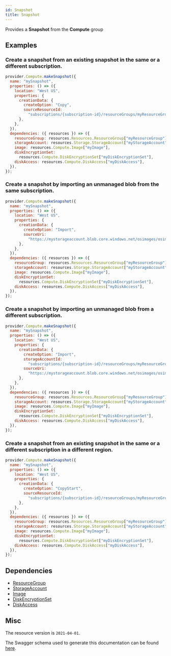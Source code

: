```yaml
---
id: Snapshot
title: Snapshot
---
```

Provides a **Snapshot** from the **Compute** group
## Examples
### Create a snapshot from an existing snapshot in the same or a different subscription.
```js
provider.Compute.makeSnapshot({
  name: "mySnapshot",
  properties: () => ({
    location: "West US",
    properties: {
      creationData: {
        createOption: "Copy",
        sourceResourceId:
          "subscriptions/{subscription-id}/resourceGroups/myResourceGroup/providers/Microsoft.Compute/snapshots/mySnapshot1",
      },
    },
  }),
  dependencies: ({ resources }) => ({
    resourceGroup: resources.Resources.ResourceGroup["myResourceGroup"],
    storageAccount: resources.Storage.StorageAccount["myStorageAccount"],
    image: resources.Compute.Image["myImage"],
    diskEncryptionSet:
      resources.Compute.DiskEncryptionSet["myDiskEncryptionSet"],
    diskAccess: resources.Compute.DiskAccess["myDiskAccess"],
  }),
});

```

### Create a snapshot by importing an unmanaged blob from the same subscription.
```js
provider.Compute.makeSnapshot({
  name: "mySnapshot",
  properties: () => ({
    location: "West US",
    properties: {
      creationData: {
        createOption: "Import",
        sourceUri:
          "https://mystorageaccount.blob.core.windows.net/osimages/osimage.vhd",
      },
    },
  }),
  dependencies: ({ resources }) => ({
    resourceGroup: resources.Resources.ResourceGroup["myResourceGroup"],
    storageAccount: resources.Storage.StorageAccount["myStorageAccount"],
    image: resources.Compute.Image["myImage"],
    diskEncryptionSet:
      resources.Compute.DiskEncryptionSet["myDiskEncryptionSet"],
    diskAccess: resources.Compute.DiskAccess["myDiskAccess"],
  }),
});

```

### Create a snapshot by importing an unmanaged blob from a different subscription.
```js
provider.Compute.makeSnapshot({
  name: "mySnapshot",
  properties: () => ({
    location: "West US",
    properties: {
      creationData: {
        createOption: "Import",
        storageAccountId:
          "subscriptions/{subscription-id}/resourceGroups/myResourceGroup/providers/Microsoft.Storage/storageAccounts/myStorageAccount",
        sourceUri:
          "https://mystorageaccount.blob.core.windows.net/osimages/osimage.vhd",
      },
    },
  }),
  dependencies: ({ resources }) => ({
    resourceGroup: resources.Resources.ResourceGroup["myResourceGroup"],
    storageAccount: resources.Storage.StorageAccount["myStorageAccount"],
    image: resources.Compute.Image["myImage"],
    diskEncryptionSet:
      resources.Compute.DiskEncryptionSet["myDiskEncryptionSet"],
    diskAccess: resources.Compute.DiskAccess["myDiskAccess"],
  }),
});

```

### Create a snapshot from an existing snapshot in the same or a different subscription in a different region.
```js
provider.Compute.makeSnapshot({
  name: "mySnapshot",
  properties: () => ({
    location: "West US",
    properties: {
      creationData: {
        createOption: "CopyStart",
        sourceResourceId:
          "subscriptions/{subscription-id}/resourceGroups/myResourceGroup/providers/Microsoft.Compute/snapshots/mySnapshot1",
      },
    },
  }),
  dependencies: ({ resources }) => ({
    resourceGroup: resources.Resources.ResourceGroup["myResourceGroup"],
    storageAccount: resources.Storage.StorageAccount["myStorageAccount"],
    image: resources.Compute.Image["myImage"],
    diskEncryptionSet:
      resources.Compute.DiskEncryptionSet["myDiskEncryptionSet"],
    diskAccess: resources.Compute.DiskAccess["myDiskAccess"],
  }),
});

```
## Dependencies
- [ResourceGroup](../Resources/ResourceGroup.md)
- [StorageAccount](../Storage/StorageAccount.md)
- [Image](../Compute/Image.md)
- [DiskEncryptionSet](../Compute/DiskEncryptionSet.md)
- [DiskAccess](../Compute/DiskAccess.md)
## Misc
The resource version is `2021-04-01`.

The Swagger schema used to generate this documentation can be found [here](https://github.com/Azure/azure-rest-api-specs/tree/main/specification/compute/resource-manager/Microsoft.Compute/stable/2021-04-01/disk.json).
